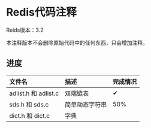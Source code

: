 # Redis代码注释

Reids版本：3.2

本注释版本不会删除原始代码中的任何东西，只会增加注释。

## 进度

|  文件名  | 描述    | 完成情况
|:------------------|:------------------|:------------------
| adlist.h 和 adlist.c  | 双端链表 | ✔
| sds.h 和 sds.c | 简单动态字符串 | 50%
| dict.h 和 dict.c | 字典 | 